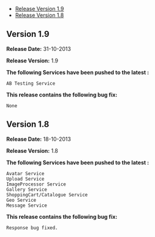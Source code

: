 * [Release Version 1.9](https://github.com/shephertz/App42_Unity3D_SDK/blob/master/Change%20Log.md#version-19)
* [Release Version 1.8](https://github.com/shephertz/App42_Unity3D_SDK/blob/master/Change%20Log.md#version-18)

## Version 1.9

**Release Date:** 31-10-2013

**Release Version:** 1.9

**The following Services have been pushed to the latest :**

```
AB Testing Service
```

**This release contains the following bug fix:**

```
None
```


## Version 1.8

**Release Date:** 18-10-2013

**Release Version:** 1.8

**The following Services have been pushed to the latest :**

```
Avatar Service
Upload Service
ImageProcessor Service
Gallery Service
ShoppingCart/Catalogue Service
Geo Service
Message Service
```

**This release contains the following bug fix:**

```
Response bug fixed.
```
